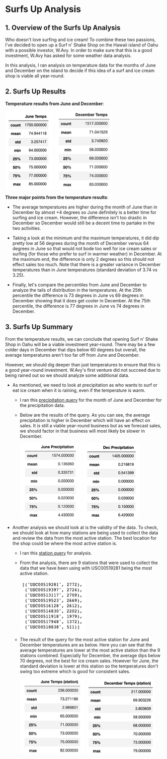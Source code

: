 # **Surfs Up Analysis**

## **1. Overview of the Surfs Up Analysis**
Who doesn't love surfing and ice cream! To combine these two passions, I've decided to open up a Surf n' Shake Shop on the Hawaii island of Oahu with a possible investor, W.Avy.  In order to make sure that this is a good investment, W.Avy has asked for some weather data analysis.

In this analysis, I ran analysis on temperature data for the months of June and December on the island to decide if this idea of a surf and ice cream shop is viable all year-round.

## **2. Surfs Up Results**
**Temperature results from June and December**:

![June_temps](Images/June_temps.png)    ![Dec_temps](Images/Dec_temps.png)

**Three major points from the temperature results**:

- The average temperatures are higher during the month of June than in December by almost +4 degrees so June definitely is a better time for surfing and ice cream.  However, the difference isn't too drastic in December so December would still be a decent time to partake in the two activities.

- Taking a look at the minimum and the maximum temperatures, it did dip pretty low at 56 degrees during the month of December versus 64 degrees in June so that would not bode too well for ice cream sales or surfing (for those who prefer to surf in warmer weather) in December.  At the maximum end, the difference is only 2 degrees so this should not effect sales too much.  Note that there is a greater variance in December temperatures than in June temperatures (standard deviation of 3.74 vs 3.25).  

- Finally, let's compare the percentiles from June and December to analyze the tails of distribution in the temperatures.  At the 25th percentile the difference is 73 degrees in June vs 69 degrees in December showing that it does get cooler in December.  At the 75th percentile, the difference is 77 degrees in June vs 74 degrees in December.

## **3. Surfs Up Summary**
From the temperature results, we can conclude that opening Surf n' Shake Shop in Oahu will be a viable investment year-round.  There may be a few colder days in December that dips below 60 degrees but overall, the average temperatures aren't too far off from June and December.

However, we should dig deeper than just temperatures to ensure that this is a good year-round investment.  W.Avy's first venture did not succeed due to being rained out so we should analyze some additional data.
- As mentioned, we need to look at precipitation as who wants to surf or eat ice cream when it is raining, even if the temperature is warm.  
    - I ran this [precipitation query](SurfUp_precipitation.ipynb) for the month of June and December for the precipitation data.  
    - Below are the results of the query.  As you can see, the average precipitation is higher in December which will have an effect on sales.  It is still a viable year-round business but as we forecast sales, we should factor in that business will most likely be slower in December.

        ![June_prcp](Images/June_prcp.png)  ![Dec_prcp](Images/Dec_prcp.png) 

- Another analysis we should look at is the validity of the data.  To check, we should look at how many stations are being used to collect the data and review the data from the most active station.  The best location for the shop could be where the most active station is.
    - I ran this [station query](SurfUp_active_station.ipynb) for analysis.
    - From the analysis, there are 9 stations that were used to collect the data that we have been using with USC00519281 being the most active station.

        ![Station_numbers](Images/Station_numbers.png)

    - The result of the query for the most active station for June and December temperatures are as below.  Here you can see that the average temperatures are lower at the most active station than the 9 stations combined.  Especially for December, the average dips below 70 degrees, not the best for ice cream sales.  However for June, the standard deviation is lower at this station so the temperatures don't swing too extreme which is good for consistent sales.  

        ![Station_june_temp](Images/Station_june_temp.png)  ![Station_dec_temp](Images/Station_dec_temp.png) 